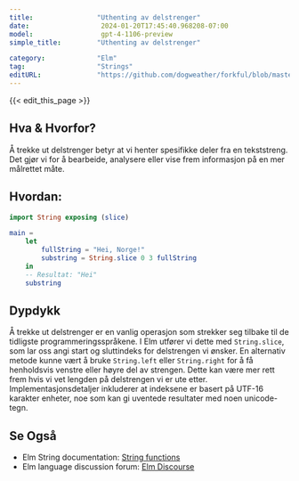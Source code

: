 ```yaml
---
title:                "Uthenting av delstrenger"
date:                  2024-01-20T17:45:40.968208-07:00
model:                 gpt-4-1106-preview
simple_title:         "Uthenting av delstrenger"

category:             "Elm"
tag:                  "Strings"
editURL:              "https://github.com/dogweather/forkful/blob/master/content/no/elm/extracting-substrings.md"
---
```


{{< edit_this_page >}}

## Hva & Hvorfor?
Å trekke ut delstrenger betyr at vi henter spesifikke deler fra en tekststreng. Det gjør vi for å bearbeide, analysere eller vise frem informasjon på en mer målrettet måte.

## Hvordan:
```Elm
import String exposing (slice)

main =
    let 
        fullString = "Hei, Norge!"
        substring = String.slice 0 3 fullString
    in
    -- Resultat: "Hei"
    substring
```

## Dypdykk
Å trekke ut delstrenger er en vanlig operasjon som strekker seg tilbake til de tidligste programmeringsspråkene. I Elm utfører vi dette med `String.slice`, som lar oss angi start og sluttindeks for delstrengen vi ønsker. En alternativ metode kunne vært å bruke `String.left` eller `String.right` for å få henholdsvis venstre eller høyre del av strengen. Dette kan være mer rett frem hvis vi vet lengden på delstrengen vi er ute etter. Implementasjonsdetaljer inkluderer at indeksene er basert på UTF-16 karakter enheter, noe som kan gi uventede resultater med noen unicode-tegn.

## Se Også
- Elm String documentation: [String functions](https://package.elm-lang.org/packages/elm/core/latest/String)
- Elm language discussion forum: [Elm Discourse](https://discourse.elm-lang.org/)
